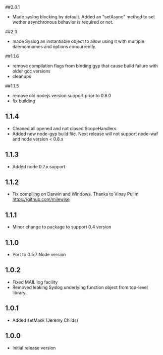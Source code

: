 ##2.0.1
* Made syslog blocking by default. Added an "setAsync" method to set wether asynchronous behavior is required or not.

##2.0
* made Syslog an instantiable object to allow using it with multiple daemonnames and options concurrently.


##1.1.6

* remove compilation flags from binding.gyp that cause build failure with older gcc versions
* cleanups

##1.1.5

* remove old nodejs version support prior to 0.8.0
* fix building

## 1.1.4

* Cleaned all opened and not closed ScopeHandlers
* Added new node-gyp build file. Next release will not support node-waf and node version < 0.8.x

## 1.1.3

* Added node 0.7.x support

## 1.1.2

* Fix compiling on Darwin and Windows. Thanks to Vinay Pulim https://github.com/milewise

## 1.1.1

* Minor change to package to support 0.4 version

## 1.1.0

* Port to 0.5.7 Node version

## 1.0.2

* Fixed MAIL log facility
* Removed leaking Syslog underlying function object from top-level library.

## 1.0.1

* Added setMask (Jeremy Childs)

## 1.0.0

* Initial release version
